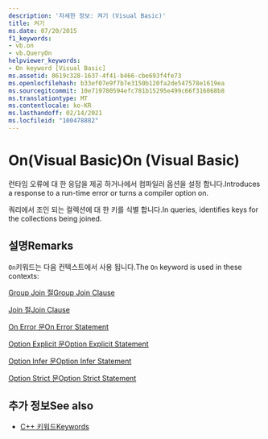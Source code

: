 ```yaml
---
description: '자세한 정보: 켜기 (Visual Basic)'
title: 켜기
ms.date: 07/20/2015
f1_keywords:
- vb.on
- vb.QueryOn
helpviewer_keywords:
- On keyword [Visual Basic]
ms.assetid: 8619c328-1637-4f41-b466-cbe693f4fe73
ms.openlocfilehash: b33ef07e9f7b7e3150b120fa2de547578e1619ea
ms.sourcegitcommit: 10e719780594efc781b15295e499c66f316068b8
ms.translationtype: MT
ms.contentlocale: ko-KR
ms.lasthandoff: 02/14/2021
ms.locfileid: "100478882"
---
```

# <a name="on-visual-basic"></a><span data-ttu-id="a2e34-103">On(Visual Basic)</span><span class="sxs-lookup"><span data-stu-id="a2e34-103">On (Visual Basic)</span></span>

<span data-ttu-id="a2e34-104">런타임 오류에 대 한 응답을 제공 하거나에서 컴파일러 옵션을 설정 합니다.</span><span class="sxs-lookup"><span data-stu-id="a2e34-104">Introduces a response to a run-time error or turns a compiler option on.</span></span>  
  
 <span data-ttu-id="a2e34-105">쿼리에서 조인 되는 컬렉션에 대 한 키를 식별 합니다.</span><span class="sxs-lookup"><span data-stu-id="a2e34-105">In queries, identifies keys for the collections being joined.</span></span>  
  
## <a name="remarks"></a><span data-ttu-id="a2e34-106">설명</span><span class="sxs-lookup"><span data-stu-id="a2e34-106">Remarks</span></span>  

 <span data-ttu-id="a2e34-107">`On`키워드는 다음 컨텍스트에서 사용 됩니다.</span><span class="sxs-lookup"><span data-stu-id="a2e34-107">The `On` keyword is used in these contexts:</span></span>  
  
 [<span data-ttu-id="a2e34-108">Group Join 절</span><span class="sxs-lookup"><span data-stu-id="a2e34-108">Group Join Clause</span></span>](../language-reference/queries/group-join-clause.md)  
  
 [<span data-ttu-id="a2e34-109">Join 절</span><span class="sxs-lookup"><span data-stu-id="a2e34-109">Join Clause</span></span>](../language-reference/queries/join-clause.md)  
  
 [<span data-ttu-id="a2e34-110">On Error 문</span><span class="sxs-lookup"><span data-stu-id="a2e34-110">On Error Statement</span></span>](../language-reference/statements/on-error-statement.md)  
  
 [<span data-ttu-id="a2e34-111">Option Explicit 문</span><span class="sxs-lookup"><span data-stu-id="a2e34-111">Option Explicit Statement</span></span>](../language-reference/statements/option-explicit-statement.md)  
  
 [<span data-ttu-id="a2e34-112">Option Infer 문</span><span class="sxs-lookup"><span data-stu-id="a2e34-112">Option Infer Statement</span></span>](../language-reference/statements/option-infer-statement.md)  
  
 [<span data-ttu-id="a2e34-113">Option Strict 문</span><span class="sxs-lookup"><span data-stu-id="a2e34-113">Option Strict Statement</span></span>](../language-reference/statements/option-strict-statement.md)  
  
## <a name="see-also"></a><span data-ttu-id="a2e34-114">추가 정보</span><span class="sxs-lookup"><span data-stu-id="a2e34-114">See also</span></span>

- [<span data-ttu-id="a2e34-115">C++ 키워드</span><span class="sxs-lookup"><span data-stu-id="a2e34-115">Keywords</span></span>](../language-reference/keywords/index.md)
